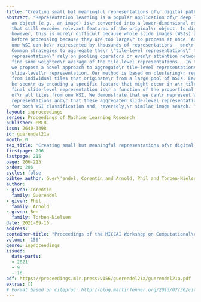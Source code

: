 ```yaml
---
title: "Creating small but meaningful representations of\r digital pathology images"
abstract: "Representation learning is a popular application of\r deep learning where
  an object (e.g., an image) is\r converted into a lower-dimensional representation\r
  that still encodes relevant features of the original\r object. In digital pathology,
  however, this is more\r difficult because whole slide images (WSIs) are\r tiled
  before processing because they are too large\r to process at once. As a result,
  one WSI can be\r represented by thousands of representations - one\r for each tile.
  Common strategies to aggregate the\r \"tile-level representations\" to a \"slide-level\r
  representation\" rely on pooling operators or even\r attention networks, which all
  find some weighted\r average of the tile-level representations.  In this\r work,
  we propose a novel approach to aggregate\r tile-level representations into a single
  slide-level\r representation. Our method is based on clustering\r representations
  from individual tiles that originate\r from a large pool of WSIs. Each cluster can
  be seen\r as encoding a specific feature that might occur in a\r tile. Then, the
  final slide-level representation is\r a function of the proportional cluster membership
  of\r all tiles from one WSI. We demonstrate that we can\r represent WSIs in parsimonious
  representations and\r that these aggregated slide-level representations\r allow
  for both WSI classification and, reversely,\r similar image search. "
layout: inproceedings
series: Proceedings of Machine Learning Research
publisher: PMLR
issn: 2640-3498
id: guerendel21a
month: 0
tex_title: "Creating small but meaningful representations of\r digital pathology images"
firstpage: 206
lastpage: 215
page: 206-215
order: 206
cycles: false
bibtex_author: Guer\'endel, Corentin and Arnold, Phil and Torben-Nielsen, Ben
author:
- given: Corentin
  family: Gueréndel
- given: Phil
  family: Arnold
- given: Ben
  family: Torben-Nielsen
date: 2021-09-16
address:
container-title: "Proceedings of the MICCAI Workshop on Computational\r Pathology"
volume: '156'
genre: inproceedings
issued:
  date-parts:
  - 2021
  - 9
  - 16
pdf: https://proceedings.mlr.press/v156/guerendel21a/guerendel21a.pdf
extras: []
# Format based on citeproc: http://blog.martinfenner.org/2013/07/30/citeproc-yaml-for-bibliographies/
---
```


